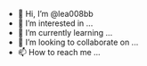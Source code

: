 - 👋 Hi, I’m @lea008bb
- 👀 I’m interested in ...
- 🌱 I’m currently learning ...
- 💞️ I’m looking to collaborate on ...
- 📫 How to reach me ...

<!---
lea008bb/lea008bb is a ✨ special ✨ repository because its `README.md` (this file) appears on your GitHub profile.
You can click the Preview link to take a look at your changes.
--->
